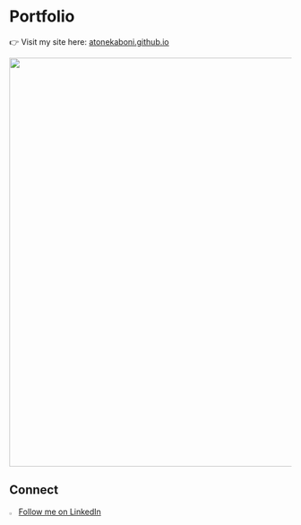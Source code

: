 # Portfolio 

👉 Visit my site here: [atonekaboni.github.io](https://atonekaboni.github.io)

<p align="center">
  <a href="https://atonekaboni.github.io" target="_blank">
    <img width="1755" height="730" alt="Amirhossein Tonekaboni" src="https://github.com/user-attachments/assets/7e0a726b-8831-4df8-829d-ff5017ef7d62" />
  </a>
</p>

## Connect
<img src="https://content.linkedin.com/content/dam/me/business/en-us/amp/brand-site/v2/bg/LI-Bug.svg.original.svg" width="2.5%"> [Follow me on LinkedIn](https://www.linkedin.com/in/tonekaboni/)
